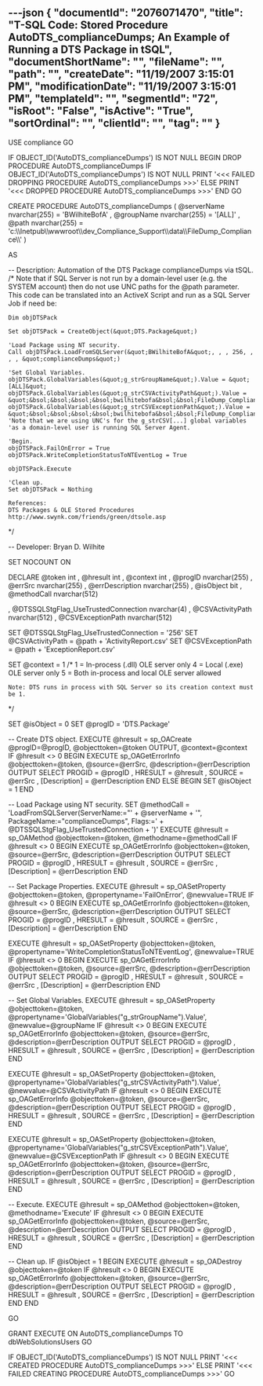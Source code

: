 ---json
{
  "documentId": "2076071470",
  "title": "T-SQL Code: Stored Procedure AutoDTS_complianceDumps; An Example of Running a DTS Package in tSQL",
  "documentShortName": "",
  "fileName": "",
  "path": "",
  "createDate": "11/19/2007 3:15:01 PM",
  "modificationDate": "11/19/2007 3:15:01 PM",
  "templateId": "",
  "segmentId": "72",
  "isRoot": "False",
  "isActive": "True",
  "sortOrdinal": "",
  "clientId": "",
  "tag": ""
}
---

USE compliance
GO

IF OBJECT_ID('AutoDTS_complianceDumps') IS NOT NULL
BEGIN
    DROP PROCEDURE AutoDTS_complianceDumps
    IF OBJECT_ID('AutoDTS_complianceDumps') IS NOT NULL
        PRINT '&lt;&lt;&lt; FAILED DROPPING PROCEDURE AutoDTS_complianceDumps &gt;&gt;&gt;'
    ELSE
        PRINT '&lt;&lt;&lt; DROPPED PROCEDURE AutoDTS_complianceDumps &gt;&gt;&gt;'
END
GO

CREATE PROCEDURE AutoDTS_complianceDumps
(
        @serverName nvarchar(255) = 'BWilhiteBofA'
    ,   @groupName  nvarchar(255) = '[ALL]'
    ,   @path       nvarchar(255) = 'c:&bsol;&bsol;Inetpub&bsol;&bsol;wwwroot&bsol;&bsol;dev_Compliance_Support&bsol;&bsol;data&bsol;&bsol;FileDump_Compliance&bsol;&bsol;'
)

AS

-- Description: Automation of the DTS Package complianceDumps via tSQL.
/*
    Note that if SQL Server is not run by a domain-level user (e.g. the
    SYSTEM account) then do not use UNC paths for the @path parameter. This
    code can be translated into an ActiveX Script and run as a SQL Server
    Job if need be:

    Dim objDTSPack

    Set objDTSPack = CreateObject(&quot;DTS.Package&quot;)

    'Load Package using NT security.
    Call objDTSPack.LoadFromSQLServer(&quot;BWilhiteBofA&quot;, , , 256, , , , &quot;complianceDumps&quot;)

    'Set Global Variables.
    objDTSPack.GlobalVariables(&quot;g_strGroupName&quot;).Value = &quot;[ALL]&quot;
    objDTSPack.GlobalVariables(&quot;g_strCSVActivityPath&quot;).Value = &quot;&bsol;&bsol;&bsol;&bsol;bwilhitebofa&bsol;&bsol;FileDump_Compliance&bsol;&bsol;ActivityReport.csv&quot;
    objDTSPack.GlobalVariables(&quot;g_strCSVExceptionPath&quot;).Value = &quot;&bsol;&bsol;&bsol;&bsol;bwilhitebofa&bsol;&bsol;FileDump_Compliance&bsol;&bsol;ExceptionReport.csv&quot;
    'Note that we are using UNC's for the g_strCSV[...] global variables
    'as a domain-level user is running SQL Server Agent.

    'Begin.
    objDTSPack.FailOnError = True
    objDTSPack.WriteCompletionStatusToNTEventLog = True

    objDTSPack.Execute

    'Clean up.
    Set objDTSPack = Nothing

    References:
    DTS Packages & OLE Stored Procedures
    http://www.swynk.com/friends/green/dtsole.asp
*/

-- Developer: Bryan D. Wilhite

SET NOCOUNT ON

DECLARE
    @token                              int
,   @hresult                            int
,   @context                            int
,   @progID                             nvarchar(255)
,   @errSrc                             nvarchar(255)
,   @errDescription                     nvarchar(255)
,   @isObject                           bit
,   @methodCall                         nvarchar(512)

,   @DTSSQLStgFlag_UseTrustedConnection nvarchar(4)
,   @CSVActivityPath                    nvarchar(512)
,   @CSVExceptionPath                   nvarchar(512)

SET @DTSSQLStgFlag_UseTrustedConnection = '256'
SET @CSVActivityPath = @path + 'ActivityReport.csv'
SET @CSVExceptionPath = @path + 'ExceptionReport.csv'

SET @context = 1
/*
    1 = In-process (.dll) OLE server only
    4 = Local (.exe) OLE server only
    5 = Both in-process and local OLE server allowed

    Note: DTS runs in process with SQL Server so its creation context must be 1.
*/

SET @isObject = 0
SET @progID = 'DTS.Package'

-- Create DTS object.
EXECUTE @hresult = sp_OACreate @progID=@progID, @objecttoken=@token OUTPUT, @context=@context
IF @hresult &lt;&gt; 0
BEGIN
    EXECUTE sp_OAGetErrorInfo @objecttoken=@token, @source=@errSrc, @description=@errDescription OUTPUT
    SELECT
        PROGID        = @progID
    ,   HRESULT       = @hresult
    ,   SOURCE        = @errSrc
    ,   [Description] = @errDescription
END
ELSE
BEGIN
    SET @isObject = 1
END

-- Load Package using NT security.
SET @methodCall = 'LoadFromSQLServer(ServerName:=&quot;' + @serverName + '&quot;, PackageName:=&quot;complianceDumps&quot;, Flags:=' + @DTSSQLStgFlag_UseTrustedConnection + ')'
EXECUTE @hresult = sp_OAMethod @objecttoken=@token, @methodname=@methodCall
IF @hresult &lt;&gt; 0
BEGIN
    EXECUTE sp_OAGetErrorInfo @objecttoken=@token,  @source=@errSrc, @description=@errDescription OUTPUT
    SELECT
        PROGID        = @progID
    ,   HRESULT       = @hresult
    ,   SOURCE        = @errSrc
    ,   [Description] = @errDescription
END

-- Set Package Properties.
EXECUTE @hresult = sp_OASetProperty @objecttoken=@token, @propertyname='FailOnError', @newvalue=TRUE
IF @hresult &lt;&gt; 0
BEGIN
    EXECUTE sp_OAGetErrorInfo @objecttoken=@token,  @source=@errSrc, @description=@errDescription OUTPUT
    SELECT
        PROGID        = @progID
    ,   HRESULT       = @hresult
    ,   SOURCE        = @errSrc
    ,   [Description] = @errDescription
END

EXECUTE @hresult = sp_OASetProperty @objecttoken=@token, @propertyname='WriteCompletionStatusToNTEventLog', @newvalue=TRUE
IF @hresult &lt;&gt; 0
BEGIN
    EXECUTE sp_OAGetErrorInfo @objecttoken=@token,  @source=@errSrc, @description=@errDescription OUTPUT
    SELECT
        PROGID        = @progID
    ,   HRESULT       = @hresult
    ,   SOURCE        = @errSrc
    ,   [Description] = @errDescription
END


-- Set Global Variables.
EXECUTE @hresult = sp_OASetProperty @objecttoken=@token, @propertyname='GlobalVariables(&quot;g_strGroupName&quot;).Value', @newvalue=@groupName
IF @hresult &lt;&gt; 0
BEGIN
    EXECUTE sp_OAGetErrorInfo @objecttoken=@token,  @source=@errSrc, @description=@errDescription OUTPUT
    SELECT
        PROGID        = @progID
    ,   HRESULT       = @hresult
    ,   SOURCE        = @errSrc
    ,   [Description] = @errDescription
END

EXECUTE @hresult = sp_OASetProperty @objecttoken=@token, @propertyname='GlobalVariables(&quot;g_strCSVActivityPath&quot;).Value', @newvalue=@CSVActivityPath
IF @hresult &lt;&gt; 0
BEGIN
    EXECUTE sp_OAGetErrorInfo @objecttoken=@token,  @source=@errSrc, @description=@errDescription OUTPUT
    SELECT
        PROGID        = @progID
    ,   HRESULT       = @hresult
    ,   SOURCE        = @errSrc
    ,   [Description] = @errDescription
END

EXECUTE @hresult = sp_OASetProperty @objecttoken=@token, @propertyname='GlobalVariables(&quot;g_strCSVExceptionPath&quot;).Value', @newvalue=@CSVExceptionPath
IF @hresult &lt;&gt; 0
BEGIN
    EXECUTE sp_OAGetErrorInfo @objecttoken=@token,  @source=@errSrc, @description=@errDescription OUTPUT
    SELECT
        PROGID        = @progID
    ,   HRESULT       = @hresult
    ,   SOURCE        = @errSrc
    ,   [Description] = @errDescription
END

-- Execute.
EXECUTE @hresult = sp_OAMethod @objecttoken=@token, @methodname='Execute'
IF @hresult &lt;&gt; 0
BEGIN
    EXECUTE sp_OAGetErrorInfo @objecttoken=@token,  @source=@errSrc, @description=@errDescription OUTPUT
    SELECT
        PROGID        = @progID
    ,   HRESULT       = @hresult
    ,   SOURCE        = @errSrc
    ,   [Description] = @errDescription
END

-- Clean up.
IF @isObject = 1
BEGIN
    EXECUTE @hresult = sp_OADestroy @objecttoken=@token
    IF @hresult &lt;&gt; 0
    BEGIN
        EXECUTE sp_OAGetErrorInfo @objecttoken=@token,  @source=@errSrc, @description=@errDescription OUTPUT
        SELECT
            PROGID        = @progID
        ,   HRESULT       = @hresult
        ,   SOURCE        = @errSrc
        ,   [Description] = @errDescription
    END
END

GO

GRANT EXECUTE ON AutoDTS_complianceDumps TO dbWebSolutionsUsers
GO

IF OBJECT_ID('AutoDTS_complianceDumps') IS NOT NULL
    PRINT '&lt;&lt;&lt; CREATED PROCEDURE AutoDTS_complianceDumps &gt;&gt;&gt;'
ELSE
    PRINT '&lt;&lt;&lt; FAILED CREATING PROCEDURE AutoDTS_complianceDumps &gt;&gt;&gt;'
GO
